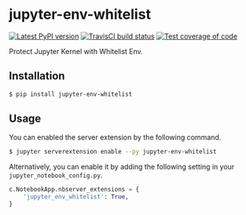 # jupyter-env-whitelist

[![Latest PyPI version](https://img.shields.io/pypi/v/jupyter-env-whitelist?logo=pypi)](https://pypi.python.org/pypi/jupyter-env-whitelist)
[![TravisCI build status](https://img.shields.io/travis/com/dtaniwaki/jupyter-env-whitelist?logo=travis)](https://travis-ci.com/dtaniwaki/jupyter-env-whitelist)
[![Test coverage of code](https://codecov.io/gh/dtaniwaki/jupyter-env-whitelist/branch/main/graph/badge.svg)](https://codecov.io/gh/dtaniwaki/jupyter-env-whitelist)

Protect Jupyter Kernel with Whitelist Env.

## Installation

```bash
$ pip install jupyter-env-whitelist
```

## Usage

You can enabled the server extension by the following command.

```bash
$ jupyter serverextension enable --py jupyter-env-whitelist
```

Alternatively, you can enable it by adding the following setting in your `jupyter_notebook_config.py`.

```python
c.NotebookApp.nbserver_extensions = {
    'jupyter_env_whitelist': True,
}
```
